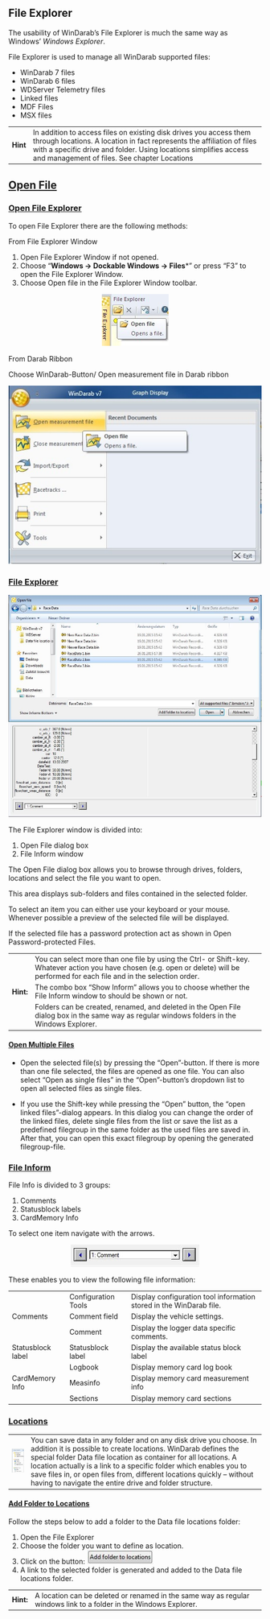 ## File Explorer
The usability of WinDarab’s File Explorer is much the same way as Windows’ *Windows Explorer*. 

File Explorer is used to manage all WinDarab supported files:

* WinDarab 7 files
* WinDarab 6 files
* WDServer Telemetry files
* Linked files
* MDF Files
* MSX files
 
<table><tr><td><b>Hint</b></td>
<td>In addition to access files on existing disk drives you access them through locations. A location in fact represents the affiliation of files with a specific drive and folder. Using locations simplifies access and management of files. See chapter Locations</td></tr></table>

## [Open File](open-file)

### [Open File Explorer](open-file-explorer)
To open File Explorer there are the following methods:
 
From File Explorer Window
 
1.  Open File Explorer Window if not opened.
2.  Choose “**Windows &rarr; Dockable Windows &rarr; Files***” or press “F3” to open the File Explorer Window.
3.  Choose Open file in the File Explorer Window toolbar.

<p align="center">
<img src="images/File Explorer Open File Button.jpg">
</p>
 
From Darab Ribbon

Choose WinDarab-Button/ Open measurement file in Darab ribbon

<p align="center">
<img src="images/Ribbon Open File.jpg">
</p>

### [File Explorer](file-explorer)
<p align="center">
<img src="images/File Explorer.jpg">
</p>
 
The File Explorer window is divided into:

1.  Open File dialog box
2.  File Inform window
 
The Open File dialog box allows you to browse through drives, folders, locations and select the file you want to open.

This area displays sub-folders and files contained in the selected folder.

To select an item you can either use your keyboard or your mouse. Whenever possible a preview of the selected file will be displayed.

If the selected file has a password protection act as shown in Open Password-protected Files.
 
<table><tr><td rowspan="3"><b>Hint:</b</td>
<td>You can select more than one file by using the Ctrl- or Shift-key. Whatever action you have chosen (e.g. open or delete) will be performed for each file and in the selection order.</td></tr>
 
<tr><td>The combo box “Show Inform” allows you to choose whether the File Inform window to should be shown or not.</td></tr> 
 
<tr><td>Folders can be created, renamed, and deleted in the Open File dialog box in the same way as regular windows folders in the Windows Explorer.</td></tr> 
 </table>

#### [Open Multiple Files](open-multiple-files)
* Open the selected file(s) by pressing the “Open”-button. If there is more than one file selected, the files are opened as one file. You can also select “Open as single files” in the “Open”-button’s dropdown list to open all selected files as single files. 
 
* If you use the Shift-key while pressing the “Open” button, the “open linked files”-dialog appears. In this dialog you can change the order of the linked files, delete single files from the list or save the list as a predefined filegroup in the same folder as the used files are saved in. After that, you can open this exact filegroup by opening the generated filegroup-file.

### [File Inform](file-inform)
File Info is divided to 3 groups:

1.  Comments
2.  Statusblock labels
3.  CardMemory Info

To select one item navigate with the arrows.

<p align="center">
<img src="images/File Inform Navigation.jpg">
</p>

These enables you to view the following file information:
<table>
<tr><td rowspan="3">Comments</td>
<td>Configuration Tools</td>
<td>Display configuration tool information stored in the WinDarab file.</td></tr>
 
<tr><td>Comment field</td>
<td>Display the vehicle settings.</td></tr>
 
<tr><td>Comment</td>
<td>Display the logger data specific comments.</td></tr>
 
<tr><td>Statusblock label</td>
<td>Statusblock label</td>
<td>Display the available status block label</td></tr>
<tr><td rowspan="3">CardMemory Info</td>
<td>Logbook</td>
<td>Display memory card log book</td></tr>
 
<tr><td>Measinfo</td>
<td>Display memory card measurement info</td></tr>
 
<tr><td>Sections</td>
<td>Display memory card sections</td></tr>
</table>
 
### [Locations](locations)

<table>
<tr><td><img src="images/Locations.jpg"></td>
<td>You can save data in any folder and on any disk drive you choose. In addition it is possible to create locations. WinDarab defines the special folder Data file location as container for all locations. A location actually is a link to a specific folder which enables you to save files in, or open files from, different locations quickly – without having to navigate the entire drive and folder structure.</td></tr>
</table> 

#### [Add Folder to Locations](add-folder-to-locations)
Follow the steps below to add a folder to the Data file locations folder:

1. Open the File Explorer
2. Choose the folder you want to define as location.
3. Click on the button: <img src="images/Add Folder To Locations Button.jpg">
4. A link to the selected folder is generated and added to the Data file locations folder.

<table><tr><td><b>Hint:</b></td>
<td>A location can be deleted or renamed in the same way as regular windows link to a folder in the Windows Explorer.</td></tr>
</table>
 

